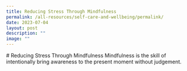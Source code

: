 ```yaml
---
title: Reducing Stress Through Mindfulness
permalink: /all-resources/self-care-and-wellbeing/permalink/
date: 2023-07-04
layout: post
description: ""
image: ""
---
```

[](/files/reducing%20stress%20through%20mindfulness%201.pdf)# Reducing Stress Through Mindfulness
Mindfulness is the skill of intentionally bring awareness to the present moment without judgement.